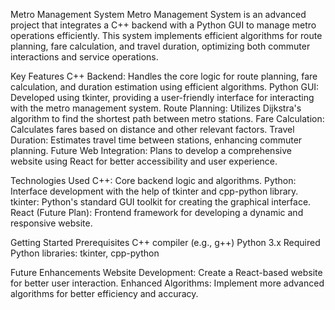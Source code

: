Metro Management System
Metro Management System is an advanced project that integrates a C++ backend 
with a Python GUI to manage metro operations efficiently. This system implements efficient 
algorithms for route planning, fare calculation, and travel duration, optimizing both commuter interactions and 
service operations.

Key Features
C++ Backend: Handles the core logic for route planning, fare calculation, and duration estimation using efficient algorithms.
Python GUI: Developed using tkinter, providing a user-friendly interface for interacting with the metro management system.
Route Planning: Utilizes Dijkstra's algorithm to find the shortest path between metro stations.
Fare Calculation: Calculates fares based on distance and other relevant factors.
Travel Duration: Estimates travel time between stations, enhancing commuter planning.
Future Web Integration: Plans to develop a comprehensive website using React for better accessibility and user experience.


Technologies Used
C++: Core backend logic and algorithms.
Python: Interface development with the help of tkinter and cpp-python library.
tkinter: Python's standard GUI toolkit for creating the graphical interface.
React (Future Plan): Frontend framework for developing a dynamic and responsive website.

Getting Started
Prerequisites
C++ compiler (e.g., g++)
Python 3.x
Required Python libraries: tkinter, cpp-python

Future Enhancements
Website Development: Create a React-based website for better user interaction.
Enhanced Algorithms: Implement more advanced algorithms for better efficiency and accuracy.
